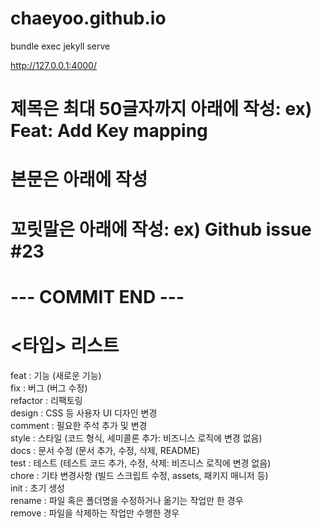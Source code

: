 # chaeyoo.github.io
bundle exec jekyll serve

http://127.0.0.1:4000/


# 제목은 최대 50글자까지 아래에 작성: ex) Feat: Add Key mapping  

# 본문은 아래에 작성  

# 꼬릿말은 아래에 작성: ex) Github issue #23  

# --- COMMIT END ---  
#   <타입> 리스트  
   feat        : 기능 (새로운 기능)  
   fix         : 버그 (버그 수정)  
   refactor    : 리팩토링  
   design      : CSS 등 사용자 UI 디자인 변경  
   comment     : 필요한 주석 추가 및 변경  
   style       : 스타일 (코드 형식, 세미콜론 추가: 비즈니스 로직에 변경 없음)  
   docs        : 문서 수정 (문서 추가, 수정, 삭제, README)  
   test        : 테스트 (테스트 코드 추가, 수정, 삭제: 비즈니스 로직에 변경 없음)  
   chore       : 기타 변경사항 (빌드 스크립트 수정, assets, 패키지 매니저 등)  
   init        : 초기 생성  
   rename      : 파일 혹은 폴더명을 수정하거나 옮기는 작업만 한 경우  
   remove      : 파일을 삭제하는 작업만 수행한 경우  
